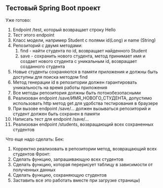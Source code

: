 ## Тестовый Spring Boot проект

Уже готово:
1. Endpoint /test, который возвращает строку Hello
2. Тест этого endpoint
3. Класс модели, например Student с полями id(Long) и name (String)
4. Репозиторий с двумя методами:
   1. find - найти студента по id, возвращает найденного Student
   2. save - сохранить нового студента, метод принимает имя и создает нового студента с уникальным id, возвращает созданного студента
5. Новые студенты сохраняются в памяти приложения и должны быть доступны для поиска методом find
6. Метод генерации id в репозитории должен гарантировать уникальность на время работы приложения
7. Все методы репозитория должны быть потокобезопасными
8. Реализован endpoint /save/ИМЯ_НОВОГО_СТУДЕНТА, допустимо использовать http метод get для удобства тестирования в браузере
9. При вызове endpoint /save/... должен вызываться репозиторий и студент должен быть сохранен в памяти
10. Написать тест для endpoint /save/...
11. Реализован endpoint /students, возвращающий всех сохраненных студентов

Что еще надо сделать:
Бек:
1. Корректно реализовать в репозитории метод, возвращающий всех студентов
Фронт:
2. Сделать функцию, запрашивающую всех студентов
3. Сделать функцию, которая перерисует таблицу в зависимости от полученных данных
4. Сделать функцию, сохраняющую студентов
5. Заставить все это работать вместе при загрузке страницы)
